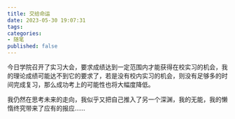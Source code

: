 ```yaml
---
title: 交给命运
date: 2023-05-30 19:07:31
tags:
categories:
- 随笔
published: false
---
```


今日学院召开了实习大会，要求成绩达到一定范围内才能获得在校实习的机会，我的理论成绩可能达不到它的要求了，若是没有校内实习的机会，则没有足够多的时间完成复习，那么成功考上的可能性也将大幅度降低。

我仍然在思考未来的走向，我似乎又把自己推入了另一个深渊，我的无能，我的懒惰终究带来了应有的报应……
